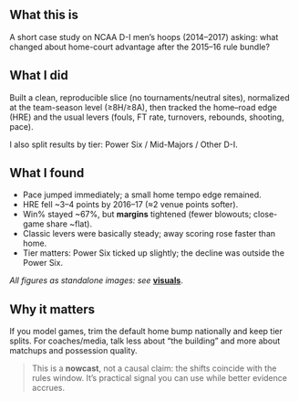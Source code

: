 ## What this is
A short case study on NCAA D-I men’s hoops (2014–2017) asking: what changed about home-court advantage after the 2015–16 rule bundle?

## What I did
Built a clean, reproducible slice (no tournaments/neutral sites), normalized at the team-season level (≥8H/≥8A), then tracked the home–road edge (HRE) and the usual levers (fouls, FT rate, turnovers, rebounds, shooting, pace). 

I also split results by tier: Power Six / Mid-Majors / Other D-I.

## What I found
- Pace jumped immediately; a small home tempo edge remained.
- HRE fell ~3–4 points by 2016–17 (≈2 venue points softer).
- Win% stayed ~67%, but **margins** tightened (fewer blowouts; close-game share ~flat).
- Classic levers were basically steady; away scoring rose faster than home.
- Tier matters: Power Six ticked up slightly; the decline was outside the Power Six.

*All figures as standalone images: see* **[visuals](visuals/)**.

## Why it matters
If you model games, trim the default home bump nationally and keep tier splits. For coaches/media, talk less about “the building” and more about matchups and possession quality.

> This is a **nowcast**, not a causal claim: the shifts coincide with the rules window. It’s practical signal you can use while better evidence accrues.
